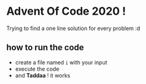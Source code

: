 # Advent Of Code 2020 !
Trying to find a one line solution for every problem :d

## how to run the code
- create a file named `i` with your input
- execute the code
- and **Taddaa** ! it works